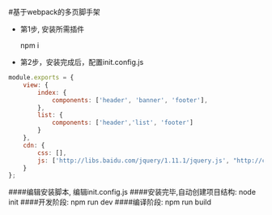 #基于webpack的多页脚手架
+ 第1步, 安装所需插件  

     npm i  

+ 第2步，安装完成后，配置init.config.js
```javascript
module.exports = {
	view: {
	    index: {
	        components: ['header', 'banner', 'footer'],
	    },
	    list: {
	        components: ['header','list', 'footer']
	    }		
	},
	cdn: {
		css: [],
		js: ['http://libs.baidu.com/jquery/1.11.1/jquery.js', "http://cdn.bootcss.com/bootstrap/4.0.0-alpha.5/css/bootstrap.css"]
	}
};
```

####编辑安装脚本, 编辑init.config.js
####安装完毕,自动创建项目结构: node init
####开发阶段: npm run dev
####编译阶段: npm run build

